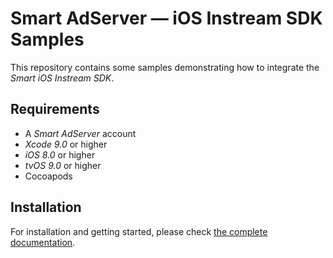 # Smart AdServer — iOS Instream SDK Samples

This repository contains some samples demonstrating how to integrate the _Smart iOS Instream SDK_.

## Requirements

* A _Smart AdServer_ account
* _Xcode 9.0_ or higher
* _iOS 8.0_ or higher
* _tvOS 9.0_ or higher
* Cocoapods

## Installation

For installation and getting started, please check [the complete documentation](http://documentation.smartadserver.com/instreamSDK/).
